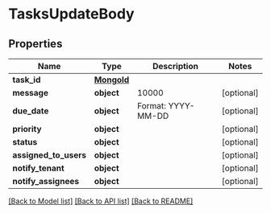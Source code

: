 # TasksUpdateBody

## Properties
Name | Type | Description | Notes
------------ | ------------- | ------------- | -------------
**task_id** | [**MongoId**](MongoId.md) |  | 
**message** | **object** | 10000 | [optional] 
**due_date** | **object** | Format: YYYY-MM-DD | [optional] 
**priority** | **object** |  | [optional] 
**status** | **object** |  | [optional] 
**assigned_to_users** | **object** |  | [optional] 
**notify_tenant** | **object** |  | [optional] 
**notify_assignees** | **object** |  | [optional] 

[[Back to Model list]](../README.md#documentation-for-models) [[Back to API list]](../README.md#documentation-for-api-endpoints) [[Back to README]](../README.md)

